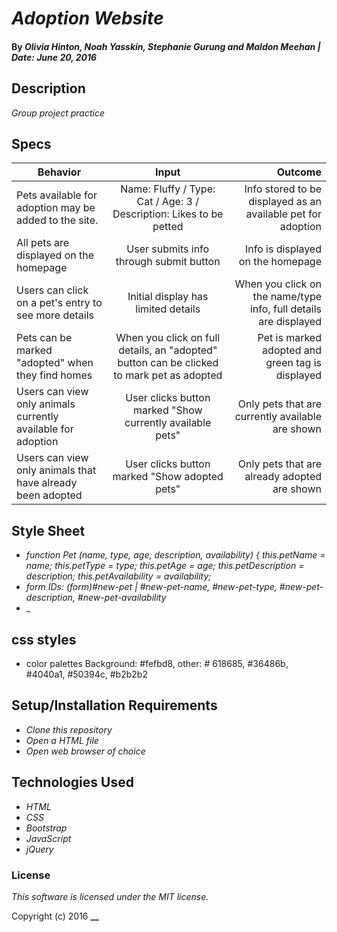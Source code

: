 # _Adoption Website_

#### By _Olivia Hinton, Noah Yasskin, Stephanie Gurung and Maldon Meehan | Date: June 20, 2016_

## Description

_Group project practice_

## Specs
| Behavior        | Input           | Outcome  |
| ------------- |:-------------:| -----:|
| Pets available for adoption may be added to the site. | Name: Fluffy / Type: Cat / Age: 3 / Description: Likes to be petted  | Info stored to be displayed as an available pet for adoption  |
| All pets are displayed on the homepage | User submits info through submit button | Info is displayed on the homepage |
| Users can click on a pet's entry to see more details | Initial display has limited details | When you click on the name/type info, full details are displayed |
| Pets can be marked "adopted" when they find homes | When you click on full details, an "adopted" button can be clicked to mark pet as adopted | Pet is marked adopted and green tag is displayed
| Users can view only animals currently available for adoption | User clicks button marked "Show currently available pets" | Only pets that are currently available are shown
| Users can view only animals that have already been adopted | User clicks button marked "Show adopted pets" | Only pets that are already adopted are shown

## Style Sheet

* _function Pet (name, type, age, description, availability) {
  this.petName = name;
  this.petType = type;
  this.petAge = age;
  this.petDescription = description;
  this.petAvailability = availability;_
* _form IDs: (form)#new-pet | #new-pet-name, #new-pet-type, #new-pet-description, #new-pet-availability_
* _

## css styles
* color palettes Background: #fefbd8, other: # 618685, #36486b, #4040a1, #50394c, #b2b2b2


## Setup/Installation Requirements

* _Clone this repository_
* _Open a HTML file_
* _Open web browser of choice_


## Technologies Used

* _HTML_
* _CSS_
* _Bootstrap_
* _JavaScript_
* _jQuery_

### License

*This software is licensed under the MIT license.*

Copyright (c) 2016 **__**
